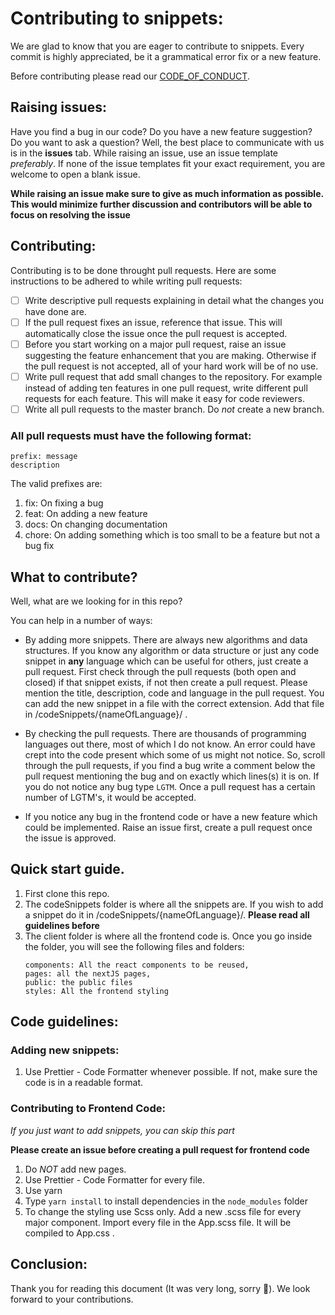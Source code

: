 # Contributing to snippets:

We are glad to know that you are eager to contribute to snippets. Every commit is highly appreciated, be it a grammatical error fix or a new feature.

Before contributing please read our [CODE_OF_CONDUCT](https://github.com/mitheelgajare/snippets/blob/master/CODE_OF_CONDUCT.md).

## Raising issues:

Have you find a bug in our code? Do you have a new feature suggestion? Do you want to ask a question? Well, the best place to communicate with us is in the **issues** tab.
While raising an issue, use an issue template  *preferably*. If none of the issue templates fit your exact requirement, you are welcome to open a blank issue. 

**While raising an issue make sure to give as much information as possible. This would minimize further discussion and contributors will be able to focus on resolving the issue**

## Contributing:

Contributing is to be done throught pull requests. Here are some instructions to be adhered to while writing pull requests:

- [ ] Write descriptive pull requests explaining in detail what the changes you have done are.
- [ ] If the pull request fixes an issue, reference that issue. This will automatically close the issue once the pull request is accepted.
- [ ] Before you start working on a major pull request, raise an issue suggesting the feature enhancement that you are making. Otherwise if the pull request is not accepted, all of your hard work will be of no use.
- [ ] Write pull request that add small changes to the repository. For example instead of adding ten features in one pull request, write different pull requests for each feature. This will make it easy for code reviewers.
- [ ] Write all pull requests to the master branch. Do *not* create a new branch.

### All pull requests must have the following format:

```
prefix: message
description
```



The valid prefixes are:

1. fix: On fixing a bug
1. feat: On adding a new feature
1. docs: On changing documentation
1. chore: On adding something which is too small to be a feature but not a bug fix
      


## What to contribute?

Well, what are we looking for in this repo?

You can help in a number of ways:

- By adding more snippets. There are always new algorithms and data structures. If you know any algorithm or data structure or just any code snippet in **any** language which can be useful for others, just create a pull request. First check through the pull requests (both open and closed) if that snippet exists, if not then create a pull request. Please mention the title, description, code and language in the pull request. You can add the new snippet in a file with the correct extension. Add that file in /codeSnippets/{nameOfLanguage}/ .

- By checking the pull requests. There are thousands of programming languages out there, most of which I do not know. An error could have crept into the code present which some of us might not notice. So, scroll through the pull requests, if you find a bug write a comment below the pull request mentioning the bug and on exactly which lines(s) it is on.
If you do not notice any bug type `LGTM`. Once a pull request has a certain number of LGTM's, it would be accepted.

- If you notice any bug in the frontend code or have a new feature which could be implemented. Raise an issue first, create a pull request once the issue is approved.


## Quick start guide.

1. First clone this repo.
1. The codeSnippets folder is where all the snippets are. If you wish to add a snippet do it in /codeSnippets/{nameOfLanguage}/. **Please read all guidelines before**
1. The client folder is where all the frontend code is. Once you go inside the folder, you will see the following files and folders: 
      ```
      components: All the react components to be reused,
      pages: all the nextJS pages,
      public: the public files
      styles: All the frontend styling
      ```


## Code guidelines: 

### Adding new snippets:
1. Use Prettier - Code Formatter whenever possible. If not, make sure the code is in a readable format.

### Contributing to Frontend Code:
*If you just want to add snippets, you can skip this part*

**Please create an issue before creating a pull request for frontend code**

1. Do *NOT* add new pages.
2. Use Prettier - Code Formatter for every file.
3. Use yarn
4. Type `yarn install` to install dependencies in the `node_modules` folder
5. To change the styling use Scss only. Add a new .scss file for every major component. Import every file in the App.scss file. It will be compiled to App.css .


## Conclusion:

Thank you for reading this document (It was very long, sorry 😬). We look forward to your contributions.


